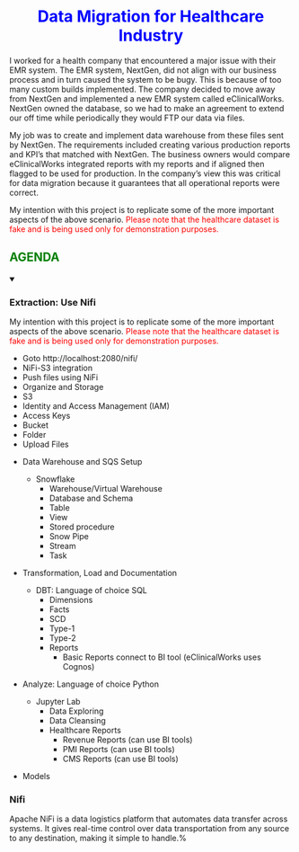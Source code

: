 # <font color=blue><center>Data Migration for Healthcare Industry </center></font>
I worked for a health company that encountered a major issue with their EMR system. The EMR system, NextGen, did not align with our business process and in turn caused the system to be bugy. This is because of too many custom builds implemented. The company decided to move away from NextGen and implemented a new EMR system called eClinicalWorks. NextGen owned the database, so we had to make an agreement to extend our off time while periodically they would FTP our data via files. 

My job was to create and implement data warehouse from these files sent by NextGen. The requirements included creating various production reports and KPI’s that matched with NextGen. The business owners would compare eClinicalWorks integrated reports with my reports and if aligned then flagged to be used for production. In the company’s view this was critical for data migration because it guarantees that all operational reports were correct. 

My intention with this project is to replicate some of the more important aspects of the above scenario. <font color=red>Please note that the healthcare dataset is fake and is being used only for demonstration purposes. </font>

## <font color=green><left>AGENDA</left></font>

<details open>
    
<summary>
    
### Extraction: Use Nifi
</summary>

<p>
    My intention with this project is to replicate some of the more important aspects of the above scenario. <font color=red>Please note that the healthcare dataset is fake and is being used only for demonstration purposes. </font>
</p>

- Goto http://localhost:2080/nifi/
- NiFi-S3 integration
- Push files using NiFi
- Organize and Storage
- S3
- Identity and Access Management (IAM)
- Access Keys
- Bucket
- Folder
- Upload Files
  
</details>

* Data Warehouse and SQS Setup
    - Snowflake
        - Warehouse/Virtual Warehouse
        - Database and Schema
        - Table
        - View
        - Stored procedure
        - Snow Pipe
        - Stream
        - Task
* Transformation, Load and Documentation
    - DBT: Language of choice SQL
        - Dimensions
        - Facts
        - SCD
        - Type-1
        - Type-2
        - Reports
            - Basic Reports connect to BI tool (eClinicalWorks uses Cognos)

* Analyze: Language of choice Python
    - Jupyter Lab
        - Data Exploring
        - Data Cleansing
        - Healthcare Reports
            - Revenue Reports (can use BI tools)
            - PMI Reports (can use BI tools) 
            - CMS Reports (can use BI tools)      
* Models

### Nifi
Apache NiFi is a data logistics platform that automates data transfer across systems. It gives real-time control over data transportation from any source to any destination, making it simple to handle.%                  
